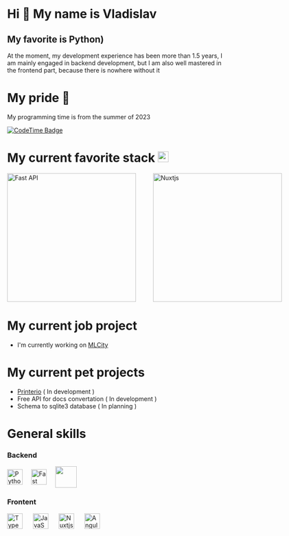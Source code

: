 Hi 👋 My name is Vladislav
==========================

My favorite is Python)
----------------------

At the moment, my development experience has been more than 1.5 years, I am mainly engaged in backend development, but I am also well mastered in the frontend part, because there is nowhere without it

# My pride 🌟

My programming time is from the summer of 2023

[![CodeTime Badge](https://img.shields.io/endpoint?style=for-the-badge&color=&url=https%3A%2F%2Fapi.codetime.dev%2Fshield%3Fid%3D19889%26project%3D%26in=0)](https://codetime.dev)

# My current favorite stack <img src="https://api.iconify.design/radix-icons:stack.svg" width="25"/>


<div style="display:flex; align-items:center">
<a href="https://fastapi.tiangolo.com/" target="_blank" rel="noreferrer"><img src="https://raw.githubusercontent.com/danielcranney/readme-generator/main/public/icons/skills/fastapi-colored.svg" style="margin-right:40px;" width="300" height="300" alt="Fast API" /></a>
<a href="https://nuxtjs.org/" target="_blank" rel="noreferrer"><img src="https://raw.githubusercontent.com/danielcranney/readme-generator/main/public/icons/skills/nuxtjs-colored.svg" style="margin-right:20px;" width="300" height="300" alt="Nuxtjs" /></a>
</div>

# My current job project

* I'm currently working on [MLCity](https://mlcity.ru)

# My current pet projects

* [Printerio](http://printer-io.ru) ( In development )
* Free API for docs convertation ( In development )
* Schema to sqlite3 database ( In planning ) 

# General skills

### Backend
<div style="display:flex; align-items:center">
<a href="https://www.python.org/" target="_blank" rel="noreferrer"><img src="https://raw.githubusercontent.com/danielcranney/readme-generator/main/public/icons/skills/python-colored.svg" style="margin-right:20px;" width="36" height="36" alt="Python" /></a>
<a href="https://fastapi.tiangolo.com/" target="_blank" rel="noreferrer"><img src="https://raw.githubusercontent.com/danielcranney/readme-generator/main/public/icons/skills/fastapi-colored.svg" style="margin-right:20px;" width="36" height="36" alt="Fast API" /></a>
<a><img src="https://github.com/marwin1991/profile-technology-icons/assets/25181517/afcf1c98-544e-41fb-bf44-edba5e62809a" width="50" height="50" /></a>
</div>

### Frontent
<a href="https://www.typescriptlang.org/" target="_blank" rel="noreferrer"><img src="https://raw.githubusercontent.com/danielcranney/readme-generator/main/public/icons/skills/typescript-colored.svg" style="margin-right:20px;" width="36" height="36" alt="TypeScript" /></a>
<a href="https://developer.mozilla.org/en-US/docs/Web/JavaScript" target="_blank" rel="noreferrer"><img src="https://raw.githubusercontent.com/danielcranney/readme-generator/main/public/icons/skills/javascript-colored.svg" style="margin-right:20px;" width="36" height="36" alt="JavaScript" /></a>
<a href="https://nuxtjs.org/" target="_blank" rel="noreferrer"><img src="https://raw.githubusercontent.com/danielcranney/readme-generator/main/public/icons/skills/nuxtjs-colored.svg" style="margin-right:20px;" width="36" height="36" alt="Nuxtjs" /></a>
<a href="https://angular.io/" target="_blank" rel="noreferrer"><img src="https://raw.githubusercontent.com/danielcranney/readme-generator/main/public/icons/skills/angularjs-colored.svg" style="margin-right:20px;" width="36" height="36" alt="Angular" /></a>

